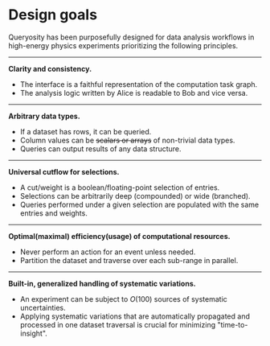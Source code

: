 # Design goals

Queryosity has been purposefully designed for data analysis workflows in high-energy physics experiments prioritizing the following principles.

---

**Clarity and consistency.**

- The interface is a faithful representation of the computation task graph.
- The analysis logic written by Alice is readable to Bob and vice versa.

---

**Arbitrary data types.**

- If a dataset has rows, it can be queried.
- Column values can be ~~scalars or arrays~~ of non-trivial data types.
- Queries can output results of any data structure.

---

**Universal cutflow for selections.**

- A cut/weight is a boolean/floating-point selection of entries.
- Selections can be arbitrarily deep (compounded) or wide (branched).
- Queries performed under a given selection are populated with the same entries and weights.

---

**Optimal(maximal) efficiency(usage) of computational resources.**

- Never perform an action for an event unless needed.
- Partition the dataset and traverse over each sub-range in parallel.

---

**Built-in, generalized handling of systematic variations.**

- An experiment can be subject to $O(100)$ sources of systematic uncertainties.
- Applying systematic variations that are automatically propagated and processed in one dataset traversal is crucial for minimizing "time-to-insight".